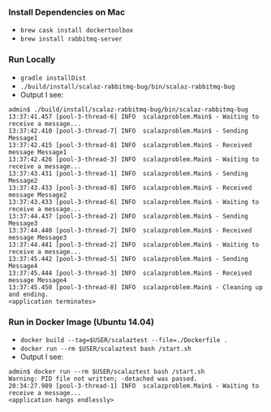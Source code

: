 ### Install Dependencies on Mac
- `brew cask install dockertoolbox`
- `brew install rabbitmq-server`

### Run Locally
- `gradle installDist`
- `./build/install/scalaz-rabbitmq-bug/bin/scalaz-rabbitmq-bug`
- Output I see:

```
admin$ ./build/install/scalaz-rabbitmq-bug/bin/scalaz-rabbitmq-bug
13:37:41.457 [pool-3-thread-6] INFO  scalazproblem.Main$ - Waiting to receive a message...
13:37:42.410 [pool-3-thread-7] INFO  scalazproblem.Main$ - Sending Message1
13:37:42.415 [pool-3-thread-8] INFO  scalazproblem.Main$ - Received message Message1
13:37:42.426 [pool-3-thread-3] INFO  scalazproblem.Main$ - Waiting to receive a message...
13:37:43.431 [pool-3-thread-1] INFO  scalazproblem.Main$ - Sending Message2
13:37:43.433 [pool-3-thread-8] INFO  scalazproblem.Main$ - Received message Message2
13:37:43.433 [pool-3-thread-6] INFO  scalazproblem.Main$ - Waiting to receive a message...
13:37:44.437 [pool-3-thread-2] INFO  scalazproblem.Main$ - Sending Message3
13:37:44.440 [pool-3-thread-7] INFO  scalazproblem.Main$ - Received message Message3
13:37:44.441 [pool-3-thread-2] INFO  scalazproblem.Main$ - Waiting to receive a message...
13:37:45.442 [pool-3-thread-5] INFO  scalazproblem.Main$ - Sending Message4
13:37:45.444 [pool-3-thread-3] INFO  scalazproblem.Main$ - Received message Message4
13:37:45.450 [pool-3-thread-8] INFO  scalazproblem.Main$ - Cleaning up and ending.
<application terminates>
```

### Run in Docker Image (Ubuntu 14.04)
- `docker build --tag=$USER/scalaztest --file=./Dockerfile .`
- `docker run --rm $USER/scalaztest bash /start.sh`
- Output I see:

```
admin$ docker run --rm $USER/scalaztest bash /start.sh
Warning: PID file not written; -detached was passed.
20:34:27.989 [pool-3-thread-1] INFO  scalazproblem.Main$ - Waiting to receive a message...
<application hangs endlessly>
```
